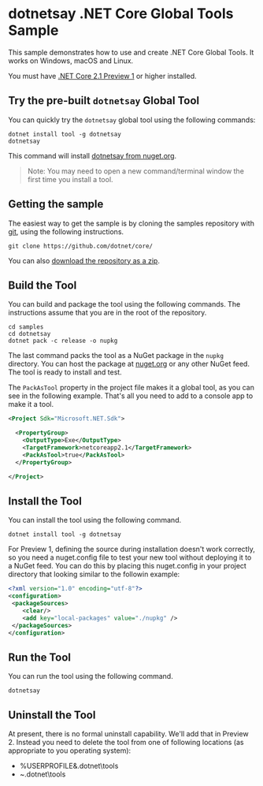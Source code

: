 # dotnetsay .NET Core Global Tools Sample

This sample demonstrates how to use and create .NET Core Global Tools. It works on Windows, macOS and Linux.

You must have [.NET Core 2.1 Preview 1](https://blogs.msdn.microsoft.com/dotnet/2018/02/27/announcing-net-core-2-1-preview-1/) or higher installed.

## Try the pre-built `dotnetsay` Global Tool

You can quickly try the `dotnetsay` global tool using the following commands:

```console
dotnet install tool -g dotnetsay
dotnetsay
```

This command will install [dotnetsay from nuget.org](https://www.nuget.org/packages/dotnetsay/).

> Note: You may need to open a new command/terminal window the first time you install a tool.

## Getting the sample

The easiest way to get the sample is by cloning the samples repository with [git](https://git-scm.com/downloads), using the following instructions.

```console
git clone https://github.com/dotnet/core/
```

You can also [download the repository as a zip](https://github.com/dotnet/core/archive/master.zip).

## Build the Tool

You can build and package the tool using the following commands. The instructions assume that you are in the root of the repository.

```console
cd samples
cd dotnetsay
dotnet pack -c release -o nupkg
```

The last command packs the tool as a NuGet package in the `nupkg` directory. You can host the package at [nuget.org](https://www.nuget.org/) or any other NuGet feed. The tool is ready to install and test.

The `PackAsTool` property in the project file makes it a global tool, as you can see in the following example. That's all you need to add to a console app to make it a tool.

```xml
<Project Sdk="Microsoft.NET.Sdk">

  <PropertyGroup>
    <OutputType>Exe</OutputType>
    <TargetFramework>netcoreapp2.1</TargetFramework>
    <PackAsTool>true</PackAsTool>
  </PropertyGroup>

</Project>
```

## Install the Tool

You can install the tool using the following command.

```console
dotnet install tool -g dotnetsay
```

For Preview 1, defining the source during installation doesn't work correctly, so you need a nuget.config file to test your new tool without deploying it to a NuGet feed. You can do this by placing this nuget.config in your project directory that looking similar to the followin example:

```xml
<?xml version="1.0" encoding="utf-8"?>
<configuration>
 <packageSources>
    <clear/>
    <add key="local-packages" value="./nupkg" />
 </packageSources>
</configuration>
```

## Run the Tool

You can run the tool using the following command.

```console
dotnetsay
```

## Uninstall the Tool

At present, there is no formal uninstall capability. We'll add that in Preview 2. Instead you need to delete the tool from one of following locations (as appropriate to you operating system):

 * %USERPROFILE&\.dotnet\tools 
 * ~\.dotnet\tools
 
